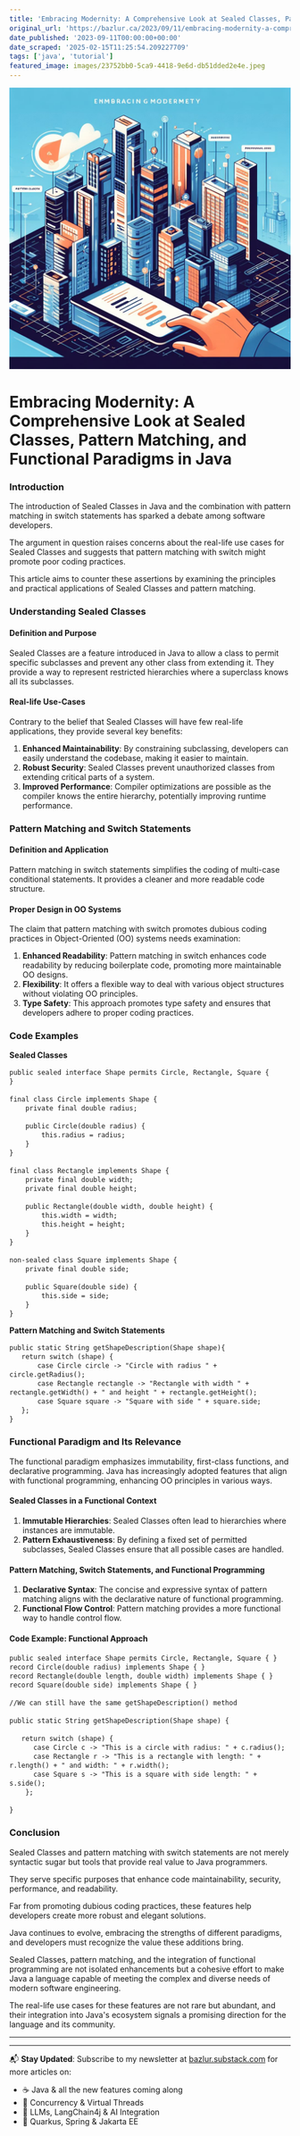 ```yaml
---
title: 'Embracing Modernity: A Comprehensive Look at Sealed Classes, Pattern Matching, and Functional Paradigms in Java'
original_url: 'https://bazlur.ca/2023/09/11/embracing-modernity-a-comprehensive-look-at-sealed-classes-pattern-matching-and-functional-paradigms-in-java/'
date_published: '2023-09-11T00:00:00+00:00'
date_scraped: '2025-02-15T11:25:54.209227709'
tags: ['java', 'tutorial']
featured_image: images/23752bb0-5ca9-4418-9e6d-db51dded2e4e.jpeg
---
```


![](images/23752bb0-5ca9-4418-9e6d-db51dded2e4e.jpeg)

Embracing Modernity: A Comprehensive Look at Sealed Classes, Pattern Matching, and Functional Paradigms in Java
===============================================================================================================

### **Introduction**

The introduction of Sealed Classes in Java and the combination with pattern matching in switch statements has sparked a debate among software developers.

The argument in question raises concerns about the real-life use cases for Sealed Classes and suggests that pattern matching with switch might promote poor coding practices.

This article aims to counter these assertions by examining the principles and practical applications of Sealed Classes and pattern matching.

### **Understanding Sealed Classes**

#### **Definition and Purpose**

Sealed Classes are a feature introduced in Java to allow a class to permit specific subclasses and prevent any other class from extending it. They provide a way to represent restricted hierarchies where a superclass knows all its subclasses.

#### **Real-life Use-Cases**

Contrary to the belief that Sealed Classes will have few real-life applications, they provide several key benefits:

1. **Enhanced Maintainability**: By constraining subclassing, developers can easily understand the codebase, making it easier to maintain.
2. **Robust Security**: Sealed Classes prevent unauthorized classes from extending critical parts of a system.
3. **Improved Performance**: Compiler optimizations are possible as the compiler knows the entire hierarchy, potentially improving runtime performance.

### **Pattern Matching and Switch Statements**

#### **Definition and Application**

Pattern matching in switch statements simplifies the coding of multi-case conditional statements. It provides a cleaner and more readable code structure.

#### **Proper Design in OO Systems**

The claim that pattern matching with switch promotes dubious coding practices in Object-Oriented (OO) systems needs examination:

1. **Enhanced Readability**: Pattern matching in switch enhances code readability by reducing boilerplate code, promoting more maintainable OO designs.
2. **Flexibility**: It offers a flexible way to deal with various object structures without violating OO principles.
3. **Type Safety**: This approach promotes type safety and ensures that developers adhere to proper coding practices.

### **Code Examples**

**Sealed Classes**

```
public sealed interface Shape permits Circle, Rectangle, Square {
}

final class Circle implements Shape {
    private final double radius;

    public Circle(double radius) {
        this.radius = radius;
    }
}

final class Rectangle implements Shape {
    private final double width;
    private final double height;

    public Rectangle(double width, double height) {
        this.width = width;
        this.height = height;
    }
}

non-sealed class Square implements Shape {
    private final double side;

    public Square(double side) {
        this.side = side;
    }
}
```

**Pattern Matching and Switch Statements**

```
public static String getShapeDescription(Shape shape){
   return switch (shape) {
       case Circle circle -> "Circle with radius " + circle.getRadius();
       case Rectangle rectangle -> "Rectangle with width " + rectangle.getWidth() + " and height " + rectangle.getHeight();
       case Square square -> "Square with side " + square.side;
   };
}
```

### **Functional Paradigm and Its Relevance**

The functional paradigm emphasizes immutability, first-class functions, and declarative programming. Java has increasingly adopted features that align with functional programming, enhancing OO principles in various ways.

#### **Sealed Classes in a Functional Context**

1. **Immutable Hierarchies**: Sealed Classes often lead to hierarchies where instances are immutable.
2. **Pattern Exhaustiveness**: By defining a fixed set of permitted subclasses, Sealed Classes ensure that all possible cases are handled.

#### **Pattern Matching, Switch Statements, and Functional Programming**

1. **Declarative Syntax**: The concise and expressive syntax of pattern matching aligns with the declarative nature of functional programming.
2. **Functional Flow Control**: Pattern matching provides a more functional way to handle control flow.

#### **Code Example: Functional Approach**

```
public sealed interface Shape permits Circle, Rectangle, Square { }
record Circle(double radius) implements Shape { }
record Rectangle(double length, double width) implements Shape { }
record Square(double side) implements Shape { }

//We can still have the same getShapeDescription() method

public static String getShapeDescription(Shape shape) {

   return switch (shape) {
      case Circle c -> "This is a circle with radius: " + c.radius();
      case Rectangle r -> "This is a rectangle with length: " + r.length() + " and width: " + r.width();
      case Square s -> "This is a square with side length: " + s.side();
    };

}
```

### **Conclusion**

Sealed Classes and pattern matching with switch statements are not merely syntactic sugar but tools that provide real value to Java programmers.

They serve specific purposes that enhance code maintainability, security, performance, and readability.

Far from promoting dubious coding practices, these features help developers create more robust and elegant solutions.

Java continues to evolve, embracing the strengths of different paradigms, and developers must recognize the value these additions bring.

Sealed Classes, pattern matching, and the integration of functional programming are not isolated enhancements but a cohesive effort to make Java a language capable of meeting the complex and diverse needs of modern software engineering.

The real-life use cases for these features are not rare but abundant, and their integration into Java's ecosystem signals a promising direction for the language and its community.  

*** ** * ** ***

---

📬 **Stay Updated**: Subscribe to my newsletter at [bazlur.substack.com](https://bazlur.substack.com/) for more articles on:
- ☕ Java & all the new features coming along
- 🧵 Concurrency & Virtual Threads
- 🧠 LLMs, LangChain4j & AI Integration
- 🚀 Quarkus, Spring & Jakarta EE
